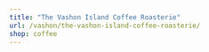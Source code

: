 ```yaml
---
title: "The Vashon Island Coffee Roasterie"
url: /vashon/the-vashon-island-coffee-roasterie/
shop: coffee
---
```

